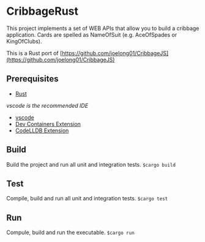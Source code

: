 # CribbageRust

This project implements a set of WEB APIs that allow you to build a cribbage application.  Cards are spelled as NameOfSuit (e.g. AceOfSpades or KingOfClubs).

This is a Rust port of [https://github.com/joelong01/CribbageJS](https://github.com/joelong01/CribbageJS)

## Prerequisites

- [Rust](https://www.rust-lang.org/tools/install)

*vscode is the recommended IDE*
- [vscode](https://code.visualstudio.com/Download)
- [Dev Containers Extension](https://github.com/microsoft/vscode-dev-containers)
- [CodeLLDB Extension](https://github.com/vadimcn/vscode-lldb)

## Build

Build the project and run all unit and integration tests.
`
    $cargo build
`

## Test

Compile, build and run all unit and integration tests.
`
    $cargo test
`

## Run

Compule, build and run the executable.
`
    $cargo run
`
